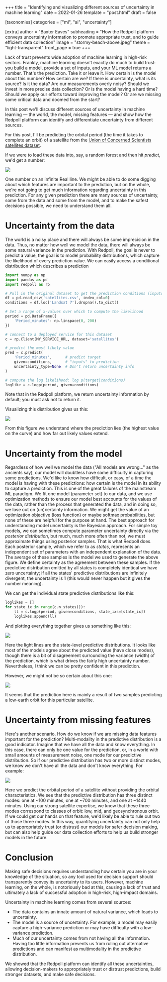 +++
title = "Identifying and visualizing different sources of uncertainty in machine learning"
date = 2022-01-26
template = "post.html"
draft = false

[taxonomies]
categories = ["ml", "ai", "uncertainty"]

[extra]
author = "Baxter Eaves"
subheading = "How the Redpoll platform conveys uncertainty information to promote appropriate trust, and to guide efficient data collection"
image = "stormy-beach-above.jpeg"
theme = "light-transparent"
front_page = true
+++

Lack of trust prevents wide adoption of machine learning in high-risk sectors. Frankly, machine learning doesn't exactly do much to build trust: you build a model, provide a set of inputs, and your ML model returns a number. That's the prediction. Take it or leave it. How certain is the model about this number? How certain are we? If there is uncertainty, what is its source? Is it the data? Are our measurements overly noisy? Should we invest in more precise data collection? Or is the model having a hard time? Should we apply our efforts toward improving the model? Or are we missing some critical data and doomed from the start?

In this post we'll discuss different sources of uncertainty in machine learning &mdash; the world, the model, missing features &mdash; and show how the Redpoll platform can identify and differentiate uncertainty from different sources.

For this post, I'll be predicting the orbital period (the time it takes to complete an orbit) of a satellite from the [Union of Concerned Scientists satellites dataset](https://ucsusa.org/resources/satellite-database).

If we were to load these data into, say, a random forest and then hit *predict*, we'd get a number:

<img src='pred.png' style="max-width: 600px">

One number on an infinite Real line. We might be able to do some digging about which features are important to the prediction, but on the whole, we're not going to get much information regarding uncertainty in this prediction. For any given prediction there are many sources of uncertainty, some from the data and some from the model, and to make the safest decisions possible, we need to understand them all.

# Uncertainty from the data

The world is a noisy place and there will always be some imprecision in the data. Thus, no matter how well we model the data, there will always be some natural variance in the prediction. With Redpoll, the goal is never to predict a value, the goal is to model probability distributions, which capture the likelihood of every prediction value. We can easily access a conditional distribution which describes a prediction

```python
import numpy as np
import pandas as pd
import redpoll as rp

# Pull in the original dataset to get the prediction conditions (inputs).
df = pd.read_csv('satellites.csv', index_col=0)
conditions = df.loc['Landsat 7'].dropna().to_dict()

# Set a range of x-values over which to compute the likelihood
period = pd.DataFrame({
    'Period_minutes': np.linspace(0, 200)
})

# connect to a deployed service for this dataset
c = rp.Client(MY_SERVICE_URL, dataset='satellites')

# predict the most likely value
pred = c.predict(
    'Period_minutes',      # predict target
    given=conditions,      # "inputs" to prediction
    uncertainty_type=None  # Don't return uncertainty info
)

# compute the log likelihood: log p(target|conditions)
loglike = c.logp(period, given=conditions)
```

Note that in the Redpoll platform, we return uncertainty information by default; you must ask not to return it.

Visualizing this distribution gives us this:

<img src='pred-likelihood.png' style="max-width: 600px">

From this figure we understand where the prediction lies (the highest value on the curve) and how far out likely values extend.

# Uncertainty from the model

Regardless of how well we model the data ("All models are wrong..." as the ancients say), our model will doubtless have some difficulty in capturing some predictions. We'd like to know how difficult, or easy, of a time the model is having with these predictions: how certain is the model in its ability to capture a prediction. This is one of the great failures of the mainstream ML paradigm. We fit one model (parameter set) to our data, and we use optimization methods to ensure our model best accounts for the values of the data, rather than the process that generated the data, and in doing so, we lose out on (un)certainty information. We might get the value of an optimization objective (loss function) or maybe softmax probabilities, but none of these are helpful for the purpose at hand. The best approach for understanding model uncertainty is the Bayesian approach. For simple toy models, we can sometimes compute parameter uncertainty directly via the *posterior distribution*, but much, much more often than not, we must approximate things using posterior samples. That is what Redpoll does. Each posterior sample, which we refer to as *states*, represents an independent set of parameters with an independent explanation of the data. The average of these samples is the model we used to generate the above figure. We define certainty as the agreement between these samples. If the predictive distribution emitted by all states is completely identical we have zero uncertainty; if all the states' predictive distributions are infinitely divergent, the uncertainty is 1 (this would never happen but it gives the number meaning).

We can get the individual state predictive distributions like this:

```python
loglikes = []
for state_ix in range(c.n_states()):
    ll = c.logp(period, given=conditions, state_ixs=[state_ix])
    loglikes.append(ll)
```

And plotting everything together gives us something like this:

<img src='pred-likelihood-uncertainty.png' style="max-width: 600px">

Here the light lines are the state-level predictive distributions. It looks like most of the models agree about the predicted value (have close modes), though there is a bit of disagreement surrounding the variance (width) of the prediction, which is what drives the fairly high uncertainty number. Nevertheless, I think we can be pretty confident in this prediction.

However, we might not be so certain about this one:

<img src='pred-high-unc.png' style="max-width: 600px">

It seems that the prediction here is mainly a result of two samples predicting a low-earth orbit for this particular satellite.

# Uncertainty from missing features
Here's another scenario. How do we know if we are missing data features important for the prediction? Multi-modality in the predictive distribution is a good indicator. Imagine that we have all the data and know everything. In this case, there can only be one value for the prediction, or, in a world with small amounts of measurement noise, one mode for our predictive distribution. So if our predictive distribution has two or more distinct modes, we know we don't have all the data and don't know everything. For example:

<img src='pred-multi-modal.png' style="max-width: 800px">

Here we predict the orbital period of a satellite without providing the orbital characteristics. We see that the predictive distribution has three distinct modes: one at ~100 minutes, one at ~700 minutes, and one at ~1440 minutes. Using our strong satellite expertise, we know that these three modes correspond to classes of orbit: low, mid, and geosynchronous orbit. If we could get our hands on that feature, we'd likely be able to rule out two of those three modes. In this way, quantifying uncertainty can not only help us to appropriately trust (or distrust) our models for safer decision making, but can also help guide our data collection efforts to help us build stronger models in the future.

# Conclusion

Making safe decisions requires understanding how certain you are in your knowledge of the situation, so any tool used for decision support should transparently convey its uncertainty to its users. However, machine learning, on the whole, is notoriously bad at this, causing a lack of trust and ultimately a lack of successful adoption in high-risk, high-impact domains.

Uncertainty in machine learning comes from several sources: 
- The data contains an innate amount of natural variance, which leads to uncertainty.
- The model is a source of uncertainty. For example, a model may easily capture a high-variance prediction or may have difficulty with a low-variance prediction.
- Much of our uncertainty comes from not having all the information. Having too little information prevents us from ruling out alternative predictions and can manifest as multimodality in the predictive distribution.

We showed that the Redpoll platform can identify all these uncertainties, allowing decision-makers to appropriately trust or distrust predictions, build stronger datasets, and make safe decisions.

